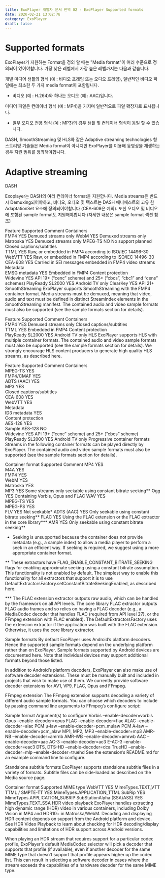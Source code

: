 ```yaml
---
title: ExoPlayer 개발자 문서 번역 02 - ExoPlayer Supported formats
date: 2020-02-21 13:02:78
category: ExoPlayer
draft: false
---
```



# Supported formats

ExoPlayer가 지원하는 Format을 정의 할 때는 "Media format"이 여러 수준으로 정의되어 있어야합니다.
가장 낮은 레벨에서 가장 높은 레벨까지는 다음과 같습니다.

개별 미디어 샘플의 형식 (예 : 비디오 프레임 또는 오디오 프레임), 일반적인 비디오 파일에는 최소한 두 가지 media format이 포함됩니다.
- 비디오 (예 : H.264)와 하나는 오디오 (예 : AAC)입니다.

미디어 파일은 컨테이너 형식 (예 : MP4)을 가지며 일반적으로 파일 확장자로 표시됩니다. 
- 일부 오디오 전용 형식 (예 : MP3)의 경우 샘플 및 컨테이너 형식이 동일 할 수 있습니다.

DASH, SmoothStreaming 및 HLS와 같은 Adaptive streaming technologies 형 스트리밍 기술들은 Media format이 아니지만 ExoPlayer를 이용해 동영상을 재생하는 경우 지원 범위를 정의해야합니다.


# Adaptive streaming

DASH

Exoplayer는 DASH의 여러 컨테이너 format을 지원합니다. Media streams은 반드시 Demuxing되어야하고,
비디오, 오디오 및 텍스트는 DASH 매니페스트의 고유 한 AdaptationSet 요소에 정의되어야합니다 (CEA-608은 예외).  또한 오디오 및 비디오에 포함된 sample format도 지원해야합니다 (자세한 내용은 sample format 섹션 참조)


Feature	Supported	Comment
Containers	 	 
FMP4	YES	Demuxed streams only
WebM	YES	Demuxed streams only
Matroska	YES	Demuxed streams only
MPEG-TS	NO	No support planned
Closed captions/subtitles	 	 
TTML	YES	Raw, or embedded in FMP4 according to ISO/IEC 14496-30
WebVTT	YES	Raw, or embedded in FMP4 according to ISO/IEC 14496-30
CEA-608	YES	Carried in SEI messages embedded in FMP4 video streams
Metadata	 	 
EMSG metadata	YES	Embedded in FMP4
Content protection	 	 
Widevine	YES	API 19+ (“cenc” scheme) and 25+ (“cbcs”, “cbc1” and “cens” schemes)
PlayReady SL2000	YES	Android TV only
ClearKey	YES	API 21+
SmoothStreaming
ExoPlayer supports SmoothStreaming with the FMP4 container format. Media streams must be demuxed, meaning that video, audio and text must be defined in distinct StreamIndex elements in the SmoothStreaming manifest. The contained audio and video sample formats must also be supported (see the sample formats section for details).

Feature	Supported	Comment
Containers	 	 
FMP4	YES	Demuxed streams only
Closed captions/subtitles	 	 
TTML	YES	Embedded in FMP4
Content protection	 	 
PlayReady SL2000	YES	Android TV only
HLS
ExoPlayer supports HLS with multiple container formats. The contained audio and video sample formats must also be supported (see the sample formats section for details). We strongly encourage HLS content producers to generate high quality HLS streams, as described here.

Feature	Supported	Comment
Containers	 	 
MPEG-TS	YES	 
FMP4/CMAF	YES	 
ADTS (AAC)	YES	 
MP3	YES	 
Closed captions/subtitles	 	 
CEA-608	YES	 
WebVTT	YES	 
Metadata	 	 
ID3 metadata	YES	 
Content protection	 	 
AES-128	YES	 
Sample AES-128	NO	 
Widevine	YES	API 19+ (“cenc” scheme) and 25+ (“cbcs” scheme)
PlayReady SL2000	YES	Android TV only
Progressive container formats
Streams in the following container formats can be played directly by ExoPlayer. The contained audio and video sample formats must also be supported (see the sample formats section for details).

Container format	Supported	Comment
MP4	YES	 
M4A	YES	 
FMP4	YES	 
WebM	YES	 
Matroska	YES	 
MP3	YES	Some streams only seekable using constant bitrate seeking**
Ogg	YES	Containing Vorbis, Opus and FLAC
WAV	YES	 
MPEG-TS	YES	 
MPEG-PS	YES	 
FLV	YES	Not seekable*
ADTS (AAC)	YES	Only seekable using constant bitrate seeking**
FLAC	YES	Using the FLAC extension or the FLAC extractor in the core library***
AMR	YES	Only seekable using constant bitrate seeking**
* Seeking is unsupported because the container does not provide metadata (e.g., a sample index) to allow a media player to perform a seek in an efficient way. If seeking is required, we suggest using a more appropriate container format.

** These extractors have FLAG_ENABLE_CONSTANT_BITRATE_SEEKING flags for enabling approximate seeking using a constant bitrate assumption. This functionality is not enabled by default. The simplest way to enable this functionality for all extractors that support it is to use DefaultExtractorsFactory.setConstantBitrateSeekingEnabled, as described here.

*** The FLAC extension extractor outputs raw audio, which can be handled by the framework on all API levels. The core library FLAC extractor outputs FLAC audio frames and so relies on having a FLAC decoder (e.g., a MediaCodec decoder that handles FLAC (required from API level 27), or the FFmpeg extension with FLAC enabled). The DefaultExtractorsFactory uses the extension extractor if the application was built with the FLAC extension. Otherwise, it uses the core library extractor.

Sample formats
By default ExoPlayer uses Android’s platform decoders. Hence the supported sample formats depend on the underlying platform rather than on ExoPlayer. Sample formats supported by Android devices are documented here. Note that individual devices may support additional formats beyond those listed.

In addition to Android’s platform decoders, ExoPlayer can also make use of software decoder extensions. These must be manually built and included in projects that wish to make use of them. We currently provide software decoder extensions for AV1, VP9, FLAC, Opus and FFmpeg.

FFmpeg extension
The FFmpeg extension supports decoding a variety of different audio sample formats. You can choose which decoders to include by passing command line arguments to FFmpeg’s configure script:

Sample format	Argument(s) to configure
Vorbis	–enable-decoder=vorbis
Opus	–enable-decoder=opus
FLAC	–enable-decoder=flac
ALAC	–enable-decoder=alac
PCM μ-law	–enable-decoder=pcm_mulaw
PCM A-law	–enable-decoder=pcm_alaw
MP1, MP2, MP3	–enable-decoder=mp3
AMR-NB	–enable-decoder=amrnb
AMR-WB	–enable-decoder=amrwb
AAC	–enable-decoder=aac
AC-3	–enable-decoder=ac3
E-AC-3	–enable-decoder=eac3
DTS, DTS-HD	–enable-decoder=dca
TrueHD	–enable-decoder=mlp –enable-decoder=truehd
See the extension’s README.md for an example command line to configure.

Standalone subtitle formats
ExoPlayer supports standalone subtitle files in a variety of formats. Subtitle files can be side-loaded as described on the Media source page.

Container format	Supported	MIME type
WebVTT	YES	MimeTypes.TEXT_VTT
TTML / SMPTE-TT	YES	MimeTypes.APPLICATION_TTML
SubRip	YES	MimeTypes.APPLICATION_SUBRIP
SubStationAlpha (SSA/ASS)	YES	MimeTypes.TEXT_SSA
HDR video playback
ExoPlayer handles extracting high dynamic range (HDR) video in various containers, including Dolby Vision in MP4 and HDR10+ in Matroska/WebM. Decoding and displaying HDR content depends on support from the Android platform and device. See HDR Video Playback to learn about checking for HDR decoding/display capabilities and limitations of HDR support across Android versions.

When playing an HDR stream that requires support for a particular codec profile, ExoPlayer’s default MediaCodec selector will pick a decoder that supports that profile (if available), even if another decoder for the same MIME type that doesn’t support that profile appears higher up the codec list. This can result in selecting a software decoder in cases where the stream exceeds the capabilities of a hardware decoder for the same MIME type.
